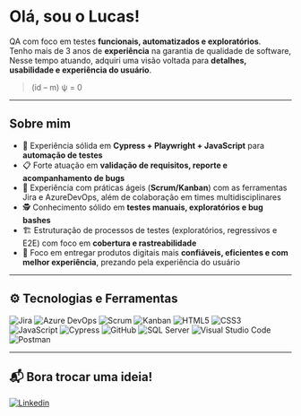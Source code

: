 # Olá, sou o Lucas!

QA com foco em testes **funcionais, automatizados e exploratórios**.  
Tenho mais de 3 anos de **experiência** na garantia de qualidade de software,  
Nesse tempo atuando, adquiri uma visão voltada para **detalhes, usabilidade e experiência do usuário**.

> (id – m) ψ = 0  

---

## Sobre mim  

- 🤖 Experiência sólida em **Cypress + Playwright + JavaScript** para **automação de testes**  
- 📋 Forte atuação em **validação de requisitos, reporte e acompanhamento de bugs**  
- 🔄 Experiência com práticas ágeis (**Scrum/Kanban**) com as ferramentas Jira e AzureDevOps, além de colaboração em times multidisciplinares  
- 🕵️ Conhecimento sólido em **testes manuais, exploratórios e bug bashes**  
- 🏗️ Estruturação de processos de testes (exploratórios, regressivos e E2E) com foco em **cobertura e rastreabilidade**  
- 🎯 Foco em entregar produtos digitais mais **confiáveis, eficientes e com melhor experiência**, prezando pela experiência do usuário  

---

## ⚙️ Tecnologias e Ferramentas  

![Jira](https://img.shields.io/badge/-Jira-0052CC?style=flat&logo=jira&logoColor=white)
![Azure DevOps](https://img.shields.io/badge/-Azure%20DevOps-0078D7?style=flat&logo=azuredevops&logoColor=white)
![Scrum](https://img.shields.io/badge/-Scrum-2496ED?style=flat&logo=azure-devops&logoColor=white)
![Kanban](https://img.shields.io/badge/-Kanban-2496ED?style=flat&logo=trello&logoColor=white)
![HTML5](https://img.shields.io/badge/-HTML5-E34F26?style=flat&logo=html5&logoColor=white)
![CSS3](https://img.shields.io/badge/-CSS3-1572B6?style=flat&logo=css3&logoColor=white)
![JavaScript](https://img.shields.io/badge/-JavaScript-F7DF1E?style=flat&logo=javascript&logoColor=black)
![Cypress](https://img.shields.io/badge/-Cypress-17202C?style=flat&logo=cypress&logoColor=white)
![GitHub](https://img.shields.io/badge/-GitHub-181717?style=flat&logo=github&logoColor=white)
![SQL Server](https://img.shields.io/badge/-SQL%20Server-CC2927?style=flat&logo=microsoft-sql-server&logoColor=white)
![Visual Studio Code](https://img.shields.io/badge/-VS%20Code-0078D4?style=flat&logo=visual-studio-code&logoColor=white)
![Postman](https://img.shields.io/badge/-Postman-FF6C37?style=flat&logo=postman&logoColor=white)

---

## 📬 Bora trocar uma ideia!  

[![Linkedin](https://img.shields.io/badge/-LinkedIn-0A66C2?style=for-the-badge&logo=linkedin&logoColor=white)](https://www.linkedin.com)  
